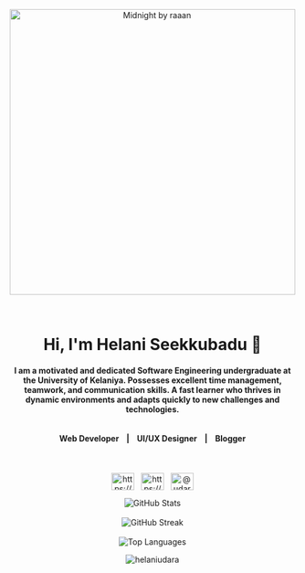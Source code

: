 <p align="center">
 <img src="https://github.com/HelaniUdara/HelaniUdara/assets/90105093/fe0ded30-13a6-42e7-b464-0ce29c14e4fd" alt="Midnight by raaan" height="500">
</p><br>

<h1 align="center">Hi, I'm Helani Seekkubadu  👋</h1>

<h4 align="center">
I am a motivated and dedicated Software Engineering undergraduate at the University of Kelaniya. Possesses excellent time management, teamwork, and communication skills. A fast learner who thrives in dynamic environments and adapts quickly to new challenges and technologies.<br><br><br>    Web Developer&nbsp;&nbsp;&nbsp;    |    &nbsp;&nbsp;&nbsp;UI/UX Designer&nbsp;&nbsp;&nbsp;    |    &nbsp;&nbsp;&nbsp;Blogger<br><br><br>
</h4>

<p align="center">
<a href="https://www.linkedin.com/in/helani-seekkubadu-782832233/" target="blank"><img align="center" src="https://raw.githubusercontent.com/rahuldkjain/github-profile-readme-generator/master/src/images/icons/Social/linked-in-alt.svg" alt="https://www.linkedin.com/in/helani-seekkubadu-782832233/" height="30" width="40" /></a>&nbsp;&nbsp;
<a href="https://www.facebook.com/profile.php?id=100085344666860" target="blank"><img align="center" src="https://raw.githubusercontent.com/rahuldkjain/github-profile-readme-generator/master/src/images/icons/Social/facebook.svg" alt="https://www.facebook.com/profile.php?id=100085344666860" height="30" width="40" /></a>&nbsp;&nbsp;
<a href="https://medium.com/@udarahseekku" target="blank"><img align="center" src="https://raw.githubusercontent.com/rahuldkjain/github-profile-readme-generator/master/src/images/icons/Social/medium.svg" alt="@udarahseekku" height="30" width="40" /></a>

<p align="center">
 <img src="https://github-readme-stats.vercel.app/api?username=HelaniUdara&theme=react&hide_border=true&include_all_commits=false&count_private=false" alt="GitHub Stats" align="center" />
 <br /><br />
 <img src="https://github-readme-streak-stats.herokuapp.com/?user=HelaniUdara&hide_border=true&theme=dark" alt="GitHub Streak" align="center" />
 <br /><br />
 <img src="https://github-readme-stats.vercel.app/api/top-langs/?username=HelaniUdara&theme=react&hide_border=true&layout=compact" alt="Top Languages" align="center" />
</p>



<p align="center"> <img src="https://komarev.com/ghpvc/?username=helaniudara&label=Profile%20views&color=0e75b6&style=flat" alt="helaniudara" /> </p>

